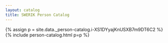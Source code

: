 ```yaml
---
layout: catalog
title: SWERIK Person Catalog
---
```

{% assign p = site.data._person-catalog.i-XS1DYyajKnUSXB7m9DT6C2 %}
{% include person-catalog.html p=p %}

